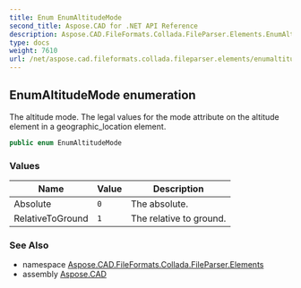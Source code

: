 ```yaml
---
title: Enum EnumAltitudeMode
second_title: Aspose.CAD for .NET API Reference
description: Aspose.CAD.FileFormats.Collada.FileParser.Elements.EnumAltitudeMode enum. The altitude mode. The legal values for the mode attribute on the altitude element in a geographic_location element
type: docs
weight: 7610
url: /net/aspose.cad.fileformats.collada.fileparser.elements/enumaltitudemode/
---
```

## EnumAltitudeMode enumeration

The altitude mode. The legal values for the mode attribute on the altitude element in a geographic_location element.

```csharp
public enum EnumAltitudeMode
```

### Values

| Name | Value | Description |
| --- | --- | --- |
| Absolute | `0` | The absolute. |
| RelativeToGround | `1` | The relative to ground. |

### See Also

* namespace [Aspose.CAD.FileFormats.Collada.FileParser.Elements](../../aspose.cad.fileformats.collada.fileparser.elements/)
* assembly [Aspose.CAD](../../)


